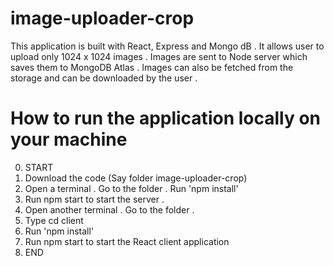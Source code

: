 # image-uploader-crop
This application is built with React, Express and Mongo dB . It allows user to upload only 1024 x 1024 images . Images are sent to Node server which saves them to MongoDB Atlas . Images can also be fetched from the storage and can be downloaded by the user .

# How to run the application locally on your machine
0. START
1. Download the code (Say folder image-uploader-crop)
2. Open a terminal . Go to the folder . Run 'npm install'
3. Run npm start to start the server .
4. Open another terminal . Go to the folder . 
5. Type cd client 
6. Run 'npm install'
7. Run npm start to start the React client application 
8. END
